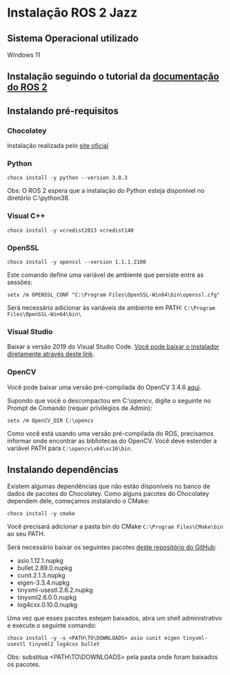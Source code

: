 # Instalação ROS 2 Jazz

## Sistema Operacional utilizado
Windows 11

## Instalação seguindo o tutorial da [documentação do ROS 2](https://docs.ros.org/en/foxy/Installation/Windows-Install-Binary.html)

## Instalando pré-requisitos

### Chocolatey

Instalação realizada pelo [site oficial](https://chocolatey.org/)

### Python

```
choco install -y python --version 3.8.3
```

Obs: O ROS 2 espera que a instalação do Python esteja disponível no diretório C:\python38.

### Visual C++

```
choco install -y vcredist2013 vcredist140
```

### OpenSSL

```
choco install -y openssl --version 1.1.1.2100
```

Este comando define uma variável de ambiente que persiste entre as sessões: 
```
setx /m OPENSSL_CONF "C:\Program Files\OpenSSL-Win64\bin\openssl.cfg"
```

Será necessário adicionar às variáveis de ambiente em PATH: ```C:\Program Files\OpenSSL-Win64\bin\```

### Visual Studio

Baixar a versão 2019 do Visual Studio Code. [Você pode baixar o instalador diretamente através deste link](https://visualstudio.microsoft.com/pt-br/vs/older-downloads/). 

### OpenCV

Você pode baixar uma versão pré-compilada do OpenCV 3.4.6 [aqui](https://github.com/ros2/ros2/releases/download/opencv-archives/opencv-3.4.6-vc16.VS2019.zip).

Supondo que você o descompactou em C:\opencv, digite o seguinte no Prompt de Comando (requer privilégios de Admin):
```
setx /m OpenCV_DIR C:\opencv
```

Como você está usando uma versão pré-compilada do ROS, precisamos informar onde encontrar as bibliotecas do OpenCV. Você deve estender a variável PATH para ```C:\opencv\x64\vc16\bin```.

## Instalando dependências

Existem algumas dependências que não estão disponíveis no banco de dados de pacotes do Chocolatey. Como alguns pacotes do Chocolatey dependem dele, começamos instalando o CMake:

```
choco install -y cmake
```

Você precisará adicionar a pasta bin do CMake ```C:\Program Files\CMake\bin``` ao seu PATH.

Será necessário baixar os seguintes pacotes [deste repositório do GitHub](https://github.com/ros2/choco-packages/releases/tag/2022-03-15): 

- asio.1.12.1.nupkg
- bullet.2.89.0.nupkg
- cunit.2.1.3.nupkg
- eigen-3.3.4.nupkg
- tinyxml-usestl.2.6.2.nupkg
- tinyxml2.6.0.0.nupkg
- log4cxx.0.10.0.nupkg

Uma vez que esses pacotes estejam baixados, abra um shell administrativo e execute o seguinte comando:

```
choco install -y -s <PATH\TO\DOWNLOADS> asio cunit eigen tinyxml-usestl tinyxml2 log4cxx bullet
```

Obs: substitua <PATH\TO\DOWNLOADS> pela pasta onde foram baixados os pacotes.


